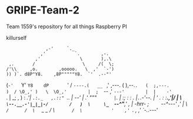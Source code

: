 # GRIPE-Team-2
Team 1559's repository for all things Raspberry PI

killurself


                   ,-'     `._ 
                 ,'           `.        ,-. 
               ,'               \       ),.\ 
     ,.       /                  \     /(  \; 
    /'\\     ,o.        ,ooooo.   \  ,'  `-') 
    )) )`. d8P"Y8.    ,8P"""""Y8.  `'  .--"' 
   (`-'   `Y'  `Y8    dP       `'     / 
    `----.(   __ `    ,' ,---.       ( 
           ),--.`.   (  ;,---.        ) 
          / \O_,' )   \  \O_,'        | 
         ;  `-- ,'       `---'        | 
         |    -'         `.           | 
        _;    ,            )          : 
     _.'|     `.:._   ,.::" `..       | 
  --'   |   .'     """         `      |`. 
        |  :;      :   :     _.       |`.`.-'--. 
        |  ' .     :   :__.,'|/       |  \ 
        `     \--.__.-'|_|_|-/        /   ) 
         \     \_   `--^"__,'        ,    | 
   -hrr- ;  `    `--^---'          ,'     | 
          \  `                    /      / 
           \   `    _ _          / 
            \           `       / 
             \           '    ,' 
              `.       ,   _,' 
                `-.___.---' 
